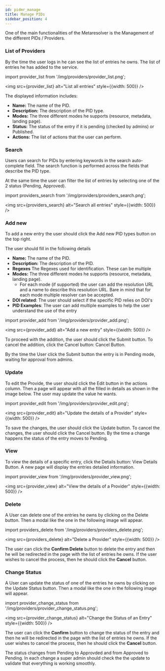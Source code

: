```yaml
---
id: pidmr_manage
title: Manage PIDs
sidebar_position: 4
---
```


One of the main functionalities of the Metaresolver is the Management of the different PIDs / Providers.

### List of Providers

By the time the user logs in he can see the list of entries he owns. The list of entries he has added to the service. 

import provider_list from '/img/providers/provider_list.png';

<img src={provider_list} alt="List all entries" style={{width: 500}} />

The displayed information includes:

 - **Name:** The name of the PID.
 - **Description:** The description of the PID type.
 - **Modes:** The three different modes he supports (resource, metadata, landing page).
 - **Status:** The status of the entry if it is pending (checked by admins) or Published. 
 - **Actions:** The list of actions that the user can perform.

### Search 

Users can search for PIDs by entering keywords in the search auto-complete field. The search function is performed across the fields that describe 
the PID type. 

At the same time the user can filter the list of entries by selecting one of the 2 status (Pending, Approved).

import providers_search from '/img/providers/providers_search.png';

<img src={providers_search} alt="Search all entries" style={{width: 500}} />


### Add new 

To add a new entry the user should click the Add new PID types button on the top right. 

The user should fill in the following details 

 - **Name:** The name of the PID.
 - **Description:** The description of the PID.
 - **Regexes** The Regexes used for identification. These can be multiple
 - **Modes:** The three different modes he supports (resource, metadata, landing page).
   - For each mode (if supported) the user can add the resolution URL and a name to describe this resolution URL. Bare in mind that for each mode multiple resolver can be accepted.
 - **DOI related**: The user should select if the specific PID relies on DOI's
 - **PID Examples**: The user can add multiple examples to help the user understand the use of the entry

import provider_add from '/img/providers/provider_add.png';

<img src={provider_add} alt="Add a new entry" style={{width: 500}} />

To proceed with the addition, the user should click the Submit button.
To cancel the addition, click the Cancel button: Cancel Button.

By the time the User click the Submit button the entry is in Pending mode, waiting for approval from admins.


### Update 

To edit the Provide, the user should click the Edit button in the actions column. 
Then a page will appear with all the filled in details as shown in the image below. 
The user may update the value he wants. 

import provider_edit from '/img/providers/provider_edit.png';

<img src={provider_edit} alt="Update the details of a Provider" style={{width: 500}} />

To save the changes, the user should click the Update button. To cancel the changes, the user should click the Cancel button.
By the time a change happens the status of the entry moves to Pending. 


### View

To view the details of a specific entry, click the Details button: View Details Button. A new page will display the entries detailed information.

import provider_view from '/img/providers/provider_view.png';

<img src={provider_view} alt="View the details of a Provider" style={{width: 500}} />


### Delete

A User can delete one of the entries he owns by clicking on the Delete button. Then a modal like the one in the following image will appear.

import providers_delete from '/img/providers/providers_delete.png';

<img src={providers_delete} alt="Delete a Provider" style={{width: 500}} />

The user can click the **Confirm Delete** button to delete the entry and then he will be redirected in the page with the list of entries he owns. 
If the user wishes to cancel the process, then he should click the **Cancel** button.

### Change Status

A User can update the status of one of the entries he owns by clicking on the Update Status button. Then a modal like the one in the following image will appear.

import provider_change_status from '/img/providers/provider_change_status.png';

<img src={provider_change_status} alt="Change the Status of an Entry" style={{width: 500}} />

The user can click the **Confirm** button to change the status of the entry and then he will be redirected in the page with the list of entries he owns. 
If the user wishes to cancel the process, then he should click the **Cancel** button.

The status changes from Pending to Approvded and from Approved to Pending. In each change a super admin should check the the update to validate that everything is working smoothly.

